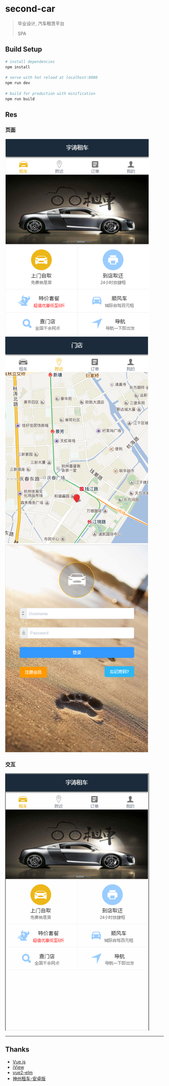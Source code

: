 # second-car

> 毕业设计, 汽车租赁平台
> 
> SPA

## Build Setup

``` bash
# install dependencies
npm install

# serve with hot reload at localhost:8080
npm run dev

# build for production with minification
npm run build
```

## Res

### 页面

![home](./static/res/home.png)
![near](./static/res/near.png)
![login](./static/res/login.png)

### 交互

![效果](./static/res/res.gif)

---

## Thanks 

- [Vue.js](http://vuejs.org/)
- [iView](https://www.iviewui.com/)
- [vue2-elm](https://github.com/bailicangdu/vue2-elm)
- [神州租车-安卓版](http://www.zuche.com/)
